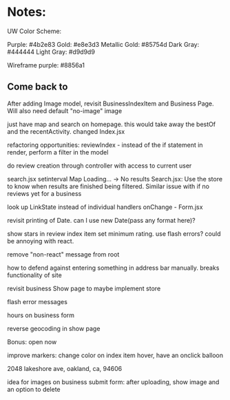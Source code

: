 # Notes:

UW Color Scheme:

Purple: #4b2e83
Gold: #e8e3d3
Metallic Gold: #85754d
Dark Gray: #444444
Light Gray: #d9d9d9

Wireframe purple: #8856a1

## Come back to

After adding Image model, revisit BusinessIndexItem and Business Page. Will also need default "no-image" image

just have map and search on homepage. this would take away the bestOf and the recentActivity. changed Index.jsx

refactoring opportunities: reviewIndex - instead of the if statement in render, perform a filter in the model

do review creation through controller with access to current user

search.jsx setinterval
Map Loading... -> No results Search.jsx: Use the store to know when results are finished being filtered. Similar issue with if no reviews yet for a business

look up LinkState instead of individual handlers onChange - Form.jsx

revisit printing of Date. can I use new Date(pass any format here)?

show stars in review index item
set minimum rating. use flash errors? could be annoying with react.

remove "non-react" message from root

how to defend against entering something in address bar manually. breaks functionality of site

revisit business Show page to maybe implement store

flash error messages

hours on business form

reverse geocoding in show page

Bonus: open now

improve markers: change color on index item hover, have an onclick balloon

2048 lakeshore ave, oakland, ca, 94606

idea for images on business submit form:
after uploading, show image and an option to delete
